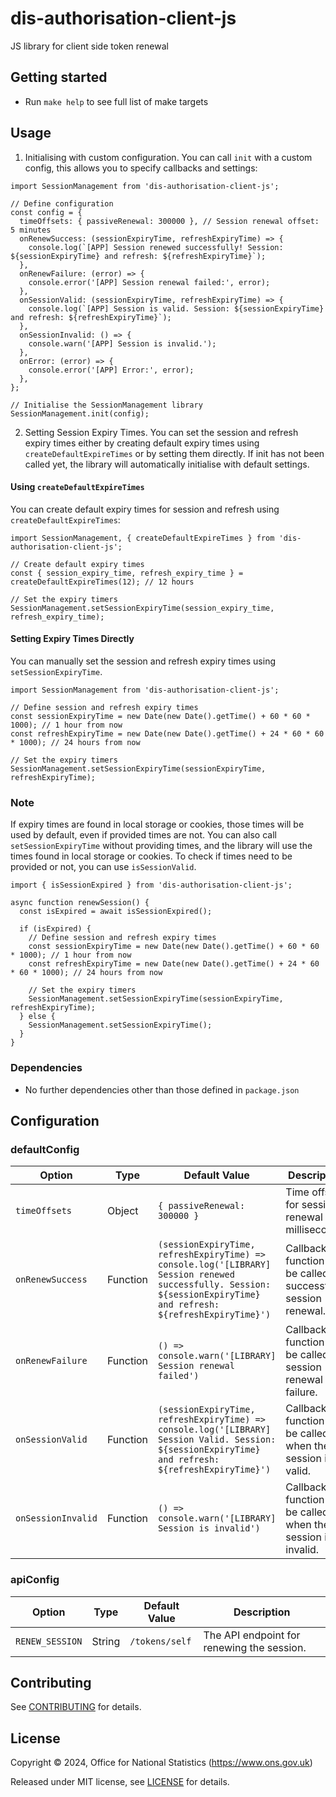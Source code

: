 # dis-authorisation-client-js

JS library for client side token renewal

## Getting started

* Run `make help` to see full list of make targets

## Usage

1. Initialising with custom configuration.
  You can call `init` with a custom config, this allows you to specify callbacks and settings:

  ```
  import SessionManagement from 'dis-authorisation-client-js';

  // Define configuration
  const config = {
    timeOffsets: { passiveRenewal: 300000 }, // Session renewal offset: 5 minutes
    onRenewSuccess: (sessionExpiryTime, refreshExpiryTime) => {
      console.log(`[APP] Session renewed successfully! Session: ${sessionExpiryTime} and refresh: ${refreshExpiryTime}`);
    },
    onRenewFailure: (error) => {
      console.error('[APP] Session renewal failed:', error);
    },
    onSessionValid: (sessionExpiryTime, refreshExpiryTime) => {
      console.log(`[APP] Session is valid. Session: ${sessionExpiryTime} and refresh: ${refreshExpiryTime}`);
    },
    onSessionInvalid: () => {
      console.warn('[APP] Session is invalid.');
    },
    onError: (error) => {
      console.error('[APP] Error:', error);
    },
  };

  // Initialise the SessionManagement library
  SessionManagement.init(config);
  ```

2. Setting Session Expiry Times.
  You can set the session and refresh expiry times either by creating default expiry times using `createDefaultExpireTimes` or by setting them directly.
  If init has not been called yet, the library will automatically initialise with default settings.

  #### Using `createDefaultExpireTimes`

  You can create default expiry times for session and refresh using `createDefaultExpireTimes`:

  ```
  import SessionManagement, { createDefaultExpireTimes } from 'dis-authorisation-client-js';

  // Create default expiry times
  const { session_expiry_time, refresh_expiry_time } = createDefaultExpireTimes(12); // 12 hours

  // Set the expiry timers
  SessionManagement.setSessionExpiryTime(session_expiry_time, refresh_expiry_time);
  ```

  #### Setting Expiry Times Directly

  You can manually set the session and refresh expiry times using `setSessionExpiryTime`.

  ```
  import SessionManagement from 'dis-authorisation-client-js';

  // Define session and refresh expiry times
  const sessionExpiryTime = new Date(new Date().getTime() + 60 * 60 * 1000); // 1 hour from now
  const refreshExpiryTime = new Date(new Date().getTime() + 24 * 60 * 60 * 1000); // 24 hours from now

  // Set the expiry timers
  SessionManagement.setSessionExpiryTime(sessionExpiryTime, refreshExpiryTime);
  ```

### Note

If expiry times are found in local storage or cookies, those times will be used by default, even if provided times are not. You can also call `setSessionExpiryTime` without providing times, and the library will use the times found in local storage or cookies. To check if times need to be provided or not, you can use `isSessionValid`. 

```
import { isSessionExpired } from 'dis-authorisation-client-js';

async function renewSession() {
  const isExpired = await isSessionExpired();

  if (isExpired) {
    // Define session and refresh expiry times
    const sessionExpiryTime = new Date(new Date().getTime() + 60 * 60 * 1000); // 1 hour from now
    const refreshExpiryTime = new Date(new Date().getTime() + 24 * 60 * 60 * 1000); // 24 hours from now

    // Set the expiry timers
    SessionManagement.setSessionExpiryTime(sessionExpiryTime, refreshExpiryTime);
  } else {
    SessionManagement.setSessionExpiryTime();
  }
}

```

### Dependencies

* No further dependencies other than those defined in `package.json`

## Configuration

### defaultConfig

| Option              | Type     | Default Value | Description                                                                 |
|---------------------|----------|---------------|-----------------------------------------------------------------------------|
| `timeOffsets`       | Object   | `{ passiveRenewal: 300000 }` | Time offsets for session renewal in milliseconds.                           |
| `onRenewSuccess`    | Function | `(sessionExpiryTime, refreshExpiryTime) => console.log('[LIBRARY] Session renewed successfully. Session: ${sessionExpiryTime} and refresh: ${refreshExpiryTime}')` | Callback function to be called on successful session renewal.               |
| `onRenewFailure`    | Function | `() => console.warn('[LIBRARY] Session renewal failed')` | Callback function to be called on session renewal failure.                  |
| `onSessionValid`    | Function | `(sessionExpiryTime, refreshExpiryTime) => console.log('[LIBRARY] Session Valid. Session: ${sessionExpiryTime} and refresh: ${refreshExpiryTime}')` | Callback function to be called when the session is valid.                   |
| `onSessionInvalid`  | Function | `() => console.warn('[LIBRARY] Session is invalid')` | Callback function to be called when the session is invalid.                 |

### apiConfig

| Option               | Type     | Default Value                 | Description                                                                 |
|----------------------|----------|-------------------------------|-----------------------------------------------------------------------------|
| `RENEW_SESSION`      | String   | `/tokens/self`               | The API endpoint for renewing the session.                                  |                      |


## Contributing

See [CONTRIBUTING](CONTRIBUTING.md) for details.

## License

Copyright © 2024, Office for National Statistics (https://www.ons.gov.uk)

Released under MIT license, see [LICENSE](LICENSE.md) for details.
